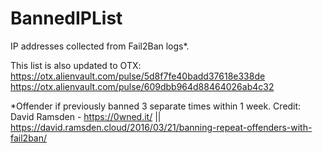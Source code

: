 # BannedIPList

IP addresses collected from Fail2Ban logs*.

This list is also updated to OTX:
https://otx.alienvault.com/pulse/5d8f7fe40badd37618e338de
https://otx.alienvault.com/pulse/609dbb964d88464026ab4c32

*Offender if previously banned 3 separate times within 1 week.  Credit: David Ramsden - https://0wned.it/ || https://david.ramsden.cloud/2016/03/21/banning-repeat-offenders-with-fail2ban/
